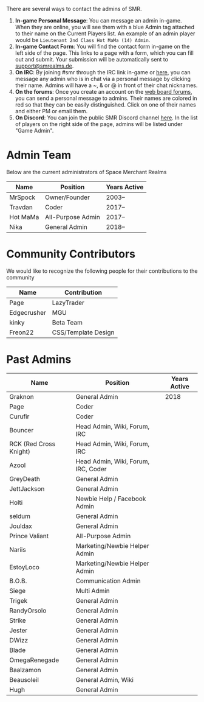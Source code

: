 <!-- TITLE: Contact Us -->
<!-- SUBTITLE: SMR Administration -->

There are several ways to contact the admins of SMR.
1. **In-game Personal Message**: You can message an admin in-game. When they are online, you will see them with a blue Admin tag attached to their name on the Current Players list. An example of an admin player would be `Lieutenant 2nd Class Hot MaMa (14) Admin`.
2. **In-game Contact Form**: You will find the contact form in-game on the left side of the page. This links to a page with a form, which you can fill out and submit. Your submission will be automatically sent to support@smrealms.de.
3. **On IRC**: By joining #smr through the IRC link in-game or [here](https://client02.chat.mibbit.com/?server=irc.theairlock.net&channel=%23smr), you can message any admin who is in chat via a personal message by clicking their name. Admins will have a ~, & or @ in front of their chat nicknames.
4. **On the forums**: Once you create an account on the [web board forums](https://smrcnn.smrealms.de/), you can send a personal message to admins. Their names are colored in red so that they can be easily distinguished. Click on one of their names and either PM or email them.
5. **On Discord**: You can join the public SMR Discord channel [here](https://discord.gg/8sZartg). In the list of players on the right side of the page, admins will be listed under "Game Admin".

# Admin Team
Below are the current administrators of Space Merchant Realms

| Name	| Position | Years Active |
| --- | --- | --- |
| MrSpock	 | Owner/Founder | 2003– |
| Travdan |  Coder | 2017– |
| Hot MaMa |  All-Purpose Admin | 2017– |
| Nika | General Admin | 2018– |


# Community Contributors

We would like to recognize the following people for their contributions to the community

| Name |	Contribution |
| --- | --- |
| Page | LazyTrader |
| Edgecrusher | MGU |
| kinky	 | Beta Team |
| Freon22	 | CSS/Template Design |

# Past Admins

| Name	| Position | Years Active |
| --- | --- | --- |
| Graknon | General Admin | 2018 |
| Page |	Coder |
| Curufir |	Coder |
| Bouncer	| Head Admin, Wiki, Forum, IRC |
| RCK (Red Cross Knight)	| Head Admin, Wiki, Forum, IRC |
| Azool	| Head Admin, Wiki, Forum, IRC, Coder |
| GreyDeath	| General Admin |
| JettJackson	| General Admin |
| Holti	| Newbie Help / Facebook Admin |
| seldum	| General Admin |
| Jouldax	| General Admin |
| Prince Valiant	| All-Purpose Admin |
| Nariis	| Marketing/Newbie Helper Admin |
| EstoyLoco	| Marketing/Newbie Helper Admin |
| B.O.B.	|  Communication Admin |
| Siege	| Multi Admin |
| Trigek	| General Admin |
| RandyOrsolo	| General Admin |
| Strike	| General Admin |
| Jester	| General Admin |
| DWizz	| General Admin |
| Blade	| General Admin |
| OmegaRenegade	| General Admin |
| Baalzamon	| General Admin |
| Beausoleil	| General Admin, Wiki |
| Hugh |	General Admin |